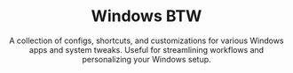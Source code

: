 <div align="center">
  <h1>Windows BTW</h1>
  <p>A collection of configs, shortcuts, and customizations for various Windows apps and system tweaks. Useful for streamlining workflows and personalizing your Windows setup.</p>
</div>


